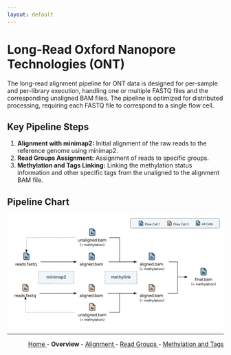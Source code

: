 ```yaml
---
layout: default
---
```

# Long-Read Oxford Nanopore Technologies (ONT)

The long-read alignment pipeline for ONT data is designed for per-sample and per-library execution, handling one or multiple FASTQ files and the corresponding unaligned BAM files. The pipeline is optimized for distributed processing, requiring each FASTQ file to correspond to a single flow cell.

## Key Pipeline Steps

1. **Alignment with minimap2:** Initial alignment of the raw reads to the reference genome using minimap2.
2. **Read Groups Assignment:** Assignment of reads to specific groups.
3. **Methylation and Tags Linking:** Linking the methylation status information and other specific tags from the unaligned to the alignment BAM file.

## Pipeline Chart

![flow_chart](Flow_Chart_Pipeline.png)

---

<!-- This section relies on the html links generated by GitHub Pages 
and will not render correctly in Markdown -->
<div style="text-align: right">
    <a href="/pipelines-docs_testing/"> Home </a> -
    <a> <b> Overview </b> </a> -
    <a href="1_Alignment.html"> Alignment </a> -
    <a href="2_Read_Groups.html"> Read Groups </a> -
    <a href="3_Methylation_and_Tags.html"> Methylation and Tags </a>
</div>